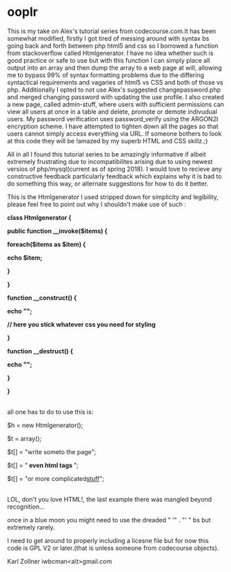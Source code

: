 # ooplr

This is my take on Alex's tutorial series from codecourse.com.It has been somewhat modified, 
firstly I got tired of messing around with syntax bs going back and forth between php html5 and css
so I borrowed a function from stackoverflow called Htmlgenerator. I have no idea whether such is good 
practice or safe to use but with this function I can simply place all output into an array and then 
dump the array to a web page at will, allowing me to bypass 99% of syntax formatting problems due to 
the differing syntactical requirements and vagaries of html5 vs CSS and both of those vs php. Additionally 
I opted to not use Alex's suggested changepassword.php and merged changing password with updating the use profile. 
I also created a new page, called admin-stuff, where users with sufficient permissions can view all users at 
once in a table and delete, promote or demote indivudual users. My password verification uses password_verify
using the ARGON2I encryption scheme. I have attempted to tighten down all the pages so that users cannot simply
access everything via URL. If someone bothers to look at this code they will be !amazed by my superb HTML and CSS skillz.;)

All in all I found this tutorial series to be amazingly informative if albeit extremely frustrating due to incompatibilites 
arising due to using newest versios of php/mysql(current as of spring 2018). I would love to recieve any constructive feedback
particularly feedback which explains why it is bad to do something this way, or alternate suggestions for how to do
it better. 

This is the Htmlgenerator I used stripped down for simplicity and legibility, please feel free to point out why I shouldn't 
make use of such : <br>
<strong>
    <p>class Htmlgenerator { </p>
<p> public function __invoke($items) { </p>
<p>    foreach($items as $item) { </p>
<p>    echo $item; </p>
<p>    } </p>
<p>}
<p>  function __construct() { </p>
<p>    echo "<html><head><title>Major cool</title><body>"; </p>
<p>  // here you stick whatever css you need for styling </p>
<p>  } </p>
<p>  function __destruct() { </p>
<p>    echo "</body></html>"; </p>
<p>  } </p>
<p> } </p>
    </strong>
<br>
all one has to do to use this is:<br>
<p>$h = new Htmlgenerator();</p>
<p>$t = array();</p>
<p>$t[] = "write someto the page";</p>
<p>$t[] = "<strong> even html tags </strong>";</p>
<p>$t[] = "or more complicated<a href=process.php?id={$userid}>stuff</a>";</p>
<br>
LOL, don't you love HTML!, the last example there was mangled beyond recognition...

once in a blue moon you might need to use the dreaded \" '" . "' \" bs but extremely rarely. 

I need to get around to properly including a licesne file but for now this code is GPL V2 or later.(that is 
unless someone from codecourse objects).

Karl Zollner
iwbcman\<a\t>gmail.com



